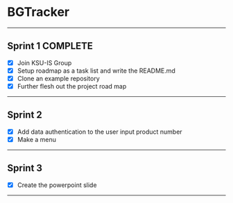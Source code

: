 # BGTracker
***
## Sprint 1 COMPLETE

- [x] Join KSU-IS Group
- [x] Setup roadmap as a task list and write the README.md
- [x] Clone an example repository
- [x] Further flesh out the project road map
***
## Sprint 2
- [x] Add data authentication to the user input product number
- [x] Make a menu 
***
## Sprint 3
- [x] Create the powerpoint slide
***